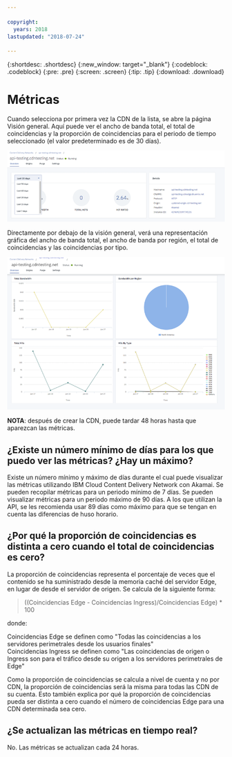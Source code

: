 ```yaml
---

copyright:
  years: 2018
lastupdated: "2018-07-24"

---
```


{:shortdesc: .shortdesc}
{:new_window: target="_blank"}
{:codeblock: .codeblock}
{:pre: .pre}
{:screen: .screen}
{:tip: .tip}
{:download: .download}

# Métricas

Cuando selecciona por primera vez la CDN de la lista, se abre la página Visión general. Aquí puede ver el ancho de banda total, el total de coincidencias y la proporción de coincidencias para el periodo de tiempo seleccionado (el valor predeterminado es de 30 días).

  ![Visión general de las métricas](images/metrics-overview.png)

Directamente por debajo de la visión general, verá una representación gráfica del ancho de banda total, el ancho de banda por región, el total de coincidencias y las coincidencias por tipo.

  ![Gráficas de métricas](images/metrics-graphs.png)

**NOTA**: después de crear la CDN, puede tardar 48 horas hasta que aparezcan las métricas.

## ¿Existe un número mínimo de días para los que puedo ver las métricas? ¿Hay un máximo?

Existe un número mínimo y máximo de días durante el cual puede visualizar las métricas utilizando IBM Cloud Content Delivery Network con Akamai. Se pueden recopilar métricas para un periodo mínimo de 7 días. Se pueden visualizar métricas para un periodo máximo de 90 días. A los que utilizan la API, se les recomienda usar 89 días como máximo para que se tengan en cuenta las diferencias de huso horario.

## ¿Por qué la proporción de coincidencias es distinta a cero cuando el total de coincidencias es cero?
La proporción de coincidencias representa el porcentaje de veces que el contenido se ha suministrado desde la memoria caché del servidor Edge, en lugar de desde el servidor de origen. Se calcula de la siguiente forma:

> ((Coincidencias Edge - Coincidencias Ingress)/Coincidencias Edge) * 100

donde:

Coincidencias Edge se definen como "Todas las coincidencias a los servidores perimetrales desde los usuarios finales"  
Coincidencias Ingress se definen como "Las coincidencias de origen o Ingress son para el tráfico desde su origen a los servidores perimetrales de Edge"

Como la proporción de coincidencias se calcula a nivel de cuenta y no por CDN, la proporción de coincidencias será la misma para todas las CDN de su cuenta. Esto también explica por qué la proporción de coincidencias pueda ser distinta a cero cuando el número de coincidencias Edge para una CDN determinada sea cero.

## ¿Se actualizan las métricas en tiempo real?

No. Las métricas se actualizan cada 24 horas.

